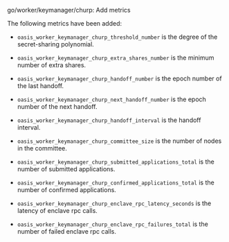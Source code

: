 go/worker/keymanager/churp: Add metrics

The following metrics have been added:

- `oasis_worker_keymanager_churp_threshold_number`
is the degree of the secret-sharing polynomial.

- `oasis_worker_keymanager_churp_extra_shares_number`
is the minimum number of extra shares.

- `oasis_worker_keymanager_churp_handoff_number`
is the epoch number of the last handoff.

- `oasis_worker_keymanager_churp_next_handoff_number`
is the epoch number of the next handoff.

- `oasis_worker_keymanager_churp_handoff_interval`
is the handoff interval.

- `oasis_worker_keymanager_churp_committee_size`
is the number of nodes in the committee.

- `oasis_worker_keymanager_churp_submitted_applications_total`
is the number of submitted applications.

- `oasis_worker_keymanager_churp_confirmed_applications_total`
is the number of confirmed applications.

- `oasis_worker_keymanager_churp_enclave_rpc_latency_seconds`
is the latency of enclave rpc calls.

- `oasis_worker_keymanager_churp_enclave_rpc_failures_total`
is the number of failed enclave rpc calls.
